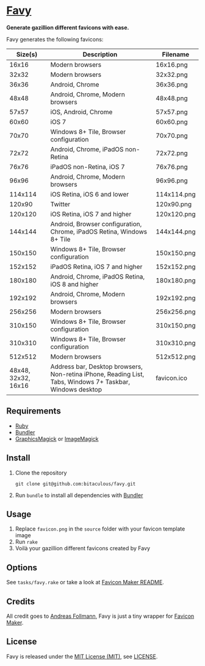 [Favy]
======

**Generate gazillion different favicons with ease.**

Favy generates the following favicons:

| Size(s)             | Description                                                                                               | Filename    |
| ------------------- | --------------------------------------------------------------------------------------------------------- | ----------- |
| 16x16               | Modern browsers                                                                                           | 16x16.png   |
| 32x32               | Modern browsers                                                                                           | 32x32.png   |
| 36x36               | Android, Chrome                                                                                           | 36x36.png   |
| 48x48               | Android, Chrome, Modern browsers                                                                          | 48x48.png   |
| 57x57               | iOS, Android, Chrome                                                                                      | 57x57.png   |
| 60x60               | iOS 7                                                                                                     | 60x60.png   |
| 70x70               | Windows 8+ Tile, Browser configuration                                                                    | 70x70.png   |
| 72x72               | Android, Chrome, iPadOS non-Retina                                                                        | 72x72.png   |
| 76x76               | iPadOS non-Retina, iOS 7                                                                                  | 76x76.png   |
| 96x96               | Android, Chrome, Modern browsers                                                                          | 96x96.png   |
| 114x114             | iOS Retina, iOS 6 and lower                                                                               | 114x114.png |
| 120x90              | Twitter                                                                                                   | 120x90.png  |
| 120x120             | iOS Retina, iOS 7 and higher                                                                              | 120x120.png |
| 144x144             | Android, Browser configuration, Chrome, iPadOS Retina, Windows 8+ Tile                                    | 144x144.png |
| 150x150             | Windows 8+ Tile, Browser configuration                                                                    | 150x150.png |
| 152x152             | iPadOS Retina, iOS 7 and higher                                                                           | 152x152.png |
| 180x180             | Android, Chrome, iPadOS Retina, iOS 8 and higher                                                          | 180x180.png |
| 192x192             | Android, Chrome, Modern browsers                                                                          | 192x192.png |
| 256x256             | Modern browsers                                                                                           | 256x256.png |
| 310x150             | Windows 8+ Tile, Browser configuration                                                                    | 310x150.png |
| 310x310             | Windows 8+ Tile, Browser configuration                                                                    | 310x310.png |
| 512x512             | Modern browsers                                                                                           | 512x512.png |
| 48x48, 32x32, 16x16 | Address bar, Desktop browsers, Non-retina iPhone, Reading List, Tabs, Windows 7+ Taskbar, Windows desktop | favicon.ico |

Requirements
------------

* [Ruby]
* [Bundler]
* [GraphicsMagick] or [ImageMagick]

Install
-------

1. Clone the repository

    ```shell
    git clone git@github.com:bitaculous/favy.git
    ```

2. Run `bundle` to install all dependencies with [Bundler]

Usage
-----

1. Replace `favicon.png` in the `source` folder with your favicon template image
2. Run `rake`
3. Voilà your gazillion different favicons created by Favy

Options
-------

See `tasks/favy.rake` or take a look at [Favicon Maker README].

Credits
-------

All credit goes to [Andreas Follmann], Favy is just a tiny wrapper for [Favicon Maker].

License
-------

Favy is released under the [MIT License (MIT)], see [LICENSE].

[Andreas Follmann]: https://github.com/follmann "Andreas Follmann"
[Bundler]: http://bundler.io "The best way to manage a Ruby application's gems"
[Favicon Maker]: https://github.com/follmann/favicon_maker "Favicon Maker"
[Favicon Maker README]: https://github.com/follmann/favicon_maker/blob/master/README.md "Favicon Maker README"
[Favy]: https://bitaculous.github.io/favy/ "Generate gazillion different favicon versions with ease."
[GraphicsMagick]: http://www.graphicsmagick.org "GraphicsMagick Image Processing System"
[ImageMagick]: https://imagemagick.org "Convert, Edit, or Compose Bitmap Images"
[LICENSE]: https://raw.githubusercontent.com/bitaculous/favy/master/LICENSE "License"
[MIT License (MIT)]: http://opensource.org/licenses/MIT "The MIT License (MIT)"
[Ruby]: https://www.ruby-lang.org "A dynamic, open source programming language with a focus on simplicity and productivity."
